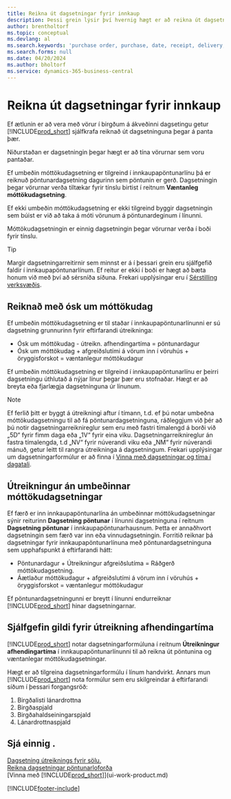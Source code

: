 ```yaml
---
title: Reikna út dagsetningar fyrir innkaup
description: Þessi grein lýsir því hvernig hægt er að reikna út dagsetningar fyrir innkaup.
author: brentholtorf
ms.topic: conceptual
ms.devlang: al
ms.search.keywords: 'purchase order, purchase, date, receipt, delivery, lead time'
ms.search.forms: null
ms.date: 04/20/2024
ms.author: bholtorf
ms.service: dynamics-365-business-central
---
```

# <a name="calculate-dates-for-purchases"></a>Reikna út dagsetningar fyrir innkaup

Ef ætlunin er að vera með vörur í birgðum á ákveðinni dagsetingu getur [!INCLUDE[prod_short](includes/prod_short.md)] sjálfkrafa reiknað út dagsetninguna þegar á panta þær. 

Niðurstaðan er dagsetningin þegar hægt er að tína vörurnar sem voru pantaðar.  

Ef umbeðin móttökudagsetning er tilgreind í innkaupapöntunarlínu þá er reiknuð pöntunardagsetning dagurinn sem pöntunin er gerð. Dagsetningin þegar vörurnar verða tiltækar fyrir tínslu birtist í reitnum **Væntanleg móttökudagsetning**.  

Ef ekki umbeðin móttökudagsetning er ekki tilgreind byggir dagsetningin sem búist er við að taka á móti vörunum á pöntunardeginum í línunni. 

Móttökudagsetningin er einnig dagsetningin þegar vörurnar verða í boði fyrir tínslu.  

> [!TIP]
> Margir dagsetningarreitirnir sem minnst er á í þessari grein eru sjálfgefið faldir í innkaupapöntunarlínum. Ef reitur er ekki í boði er hægt að bæta honum við með því að sérsníða síðuna. Frekari upplýsingar eru í [Sérstilling verksvæðis](ui-personalization-user.md).

## <a name="calculating-with-a-requested-receipt-date"></a>Reiknað með ósk um móttökudag

Ef umbeðin móttökudagsetning er til staðar í innkaupapöntunarlínunni er sú dagsetning grunnurinn fyrir eftirfarandi útreikninga:  

- Ósk um móttökudag - útreikn. afhendingartíma = pöntunardagur  
- Ósk um móttökudag + afgreiðslutími á vörum inn í vöruhús + öryggisforskot = væntanlegur móttökudagur  

Ef umbeðin móttökudagsetning er tilgreind í innkaupapöntunarlínu er þeirri dagsetningu úthlutað á nýjar línur þegar þær eru stofnaðar. Hægt er að breyta eða fjarlægja dagsetninguna úr línunum.  

> [!NOTE]
> Ef ferlið þitt er byggt á útreikningi aftur í tímann, t.d. ef þú notar umbeðna móttökudagsetningu til að fá pöntunardagsetninguna, ráðleggjum við þér að þú notir dagsetningarreiknireglur sem eru með fastri tímalengd á borði við „5D“ fyrir fimm daga eða „1V“ fyrir eina viku. Dagsetningarreiknireglur án fastra tímalengda, t.d „NV“ fyrir núverandi viku eða „NM“ fyrir núverandi mánuð, getur leitt til rangra útreikninga á dagsetningum. Frekari upplýsingar um dagsetningarformúlur er að finna í [Vinna með dagsetningar og tíma í dagatali](ui-enter-date-ranges.md).

## <a name="calculating-without-a-requested-receipt-date"></a>Útreikningur án umbeðinnar móttökudagsetningar

Ef færð er inn innkaupapöntunarlína án umbeðinnar móttökudagsetningar sýnir reiturinn **Dagsetning pöntunar** í línunni dagsetninguna í reitnum **Dagsetning pöntunar** í innkaupapöntunarhausnum. Þetta er annaðhvort dagsetningin sem færð var inn eða vinnudagsetningin. Forritið reiknar þá dagsetningar fyrir innkaupapöntunarlínuna með pöntunardagsetninguna sem upphafspunkt á eftirfarandi hátt:  

- Pöntunardagur + Útreikningur afgreiðslutíma = Ráðgerð móttökudagsetning.  
- Áætlaður móttökudagur + afgreiðslutími á vörum inn í vöruhús + öryggisforskot = væntanlegur móttökudagur  

Ef pöntunardagsetningunni er breytt í línunni endurreiknar [!INCLUDE[prod_short](includes/prod_short.md)] hinar dagsetningarnar.  

## <a name="default-values-for-lead-time-calculation"></a>Sjálfgefin gildi fyrir útreikning afhendingartíma

[!INCLUDE[prod_short](includes/prod_short.md)] notar dagsetningarformúluna í reitnum **Útreikningur afhendingartíma** í innkaupapöntunarlínunni til að reikna út pöntunina og væntanlegar móttökudagsetningar.  

Hægt er að tilgreina dagsetningarformúlu í línum handvirkt. Annars mun [!INCLUDE[prod_short](includes/prod_short.md)] nota formúlur sem eru skilgreindar á eftirfarandi síðum í þessari forgangsröð:

1. Birgðalisti lánardrottna
2. Birgðaspjald
3. Birgðahaldseiningarspjald
4. Lánardrottnaspjald

## <a name="see-also"></a>Sjá einnig .

[Dagsetning útreiknings fyrir sölu.](sales-date-calculation-for-sales.md)  
[Reikna dagsetningar pöntunarloforða](sales-how-to-calculate-order-promising-dates.md)  
[Vinna með [!INCLUDE[prod_short](includes/prod_short.md)]](ui-work-product.md)  


[!INCLUDE[footer-include](includes/footer-banner.md)]

